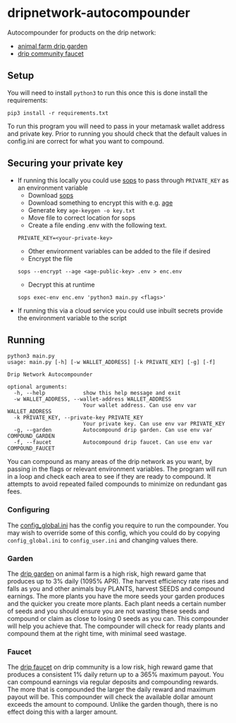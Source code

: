 # dripnetwork-autocompounder

Autocompounder for products on the drip network:
* [animal farm drip garden](https://theanimal.farm/garden)
* [drip community faucet](https://drip.community/faucet)

## Setup

You will need to install `python3` to run this once this is done install the requirements:

    pip3 install -r requirements.txt

To run this program you will need to pass in your metamask wallet address and private key. Prior to running you should check that the default values in config.ini are correct for what you want to compound.

## Securing your private key

* If running this locally you could use [sops](https://github.com/mozilla/sops) to pass through `PRIVATE_KEY` as an environment variable
  * Download [sops](https://github.com/mozilla/sops)
  * Download something to encrypt this with e.g. [age](https://github.com/FiloSottile/age)
  * Generate key `age-keygen -o key.txt`
  * Move file to correct location for sops
  * Create a file ending .env with the following text.
  ```
  PRIVATE_KEY=<your-private-key>
  ```
  * Other environment variables can be added to the file if desired
  * Encrypt the file
  ```
  sops --encrypt --age <age-public-key> .env > enc.env
  ```
  * Decrypt this at runtime
  ```
  sops exec-env enc.env 'python3 main.py <flags>'
  ```
* If running this via a cloud service you could use inbuilt secrets provide the environment variable to the script

## Running

    python3 main.py
    usage: main.py [-h] [-w WALLET_ADDRESS] [-k PRIVATE_KEY] [-g] [-f]

    Drip Network Autocompounder

    optional arguments:
      -h, --help            show this help message and exit
      -w WALLET_ADDRESS, --wallet-address WALLET_ADDRESS
                            Your wallet address. Can use env var WALLET_ADDRESS
      -k PRIVATE_KEY, --private-key PRIVATE_KEY
                            Your private key. Can use env var PRIVATE_KEY
      -g, --garden          Autocompound drip garden. Can use env var COMPOUND_GARDEN
      -f, --faucet          Autocompound drip faucet. Can use env var COMPOUND_FAUCET

You can compound as many areas of the drip network as you want, by passing in the flags or relevant environment variables. The program will run in a loop and check each area to see if they are ready to compound. It attempts to avoid repeated failed compounds to minimize on redundant gas fees.

### Configuring

The [config_global.ini](config_global.ini) has the config you require to run the compounder. You may wish to override some of this config, which you could do by copying `config_global.ini` to `config_user.ini` and changing values there.

### Garden

The [drip garden](https://theanimal.farm/garden) on animal farm is a high risk, high reward game that produces up to 3% daily (1095% APR). The harvest efficiency rate rises and falls as you and other animals buy PLANTS, harvest SEEDS and compound earnings. The more plants you have the more seeds your garden produces and the quicker you create more plants. Each plant needs a certain number of seeds and you should ensure you are not wasting these seeds and compound or claim as close to losing 0 seeds as you can. This compounder will help you achieve that. The compounder will check for ready plants and compound them at the right time, with minimal seed wastage.

### Faucet

The [drip faucet](https://drip.community/faucet) on drip community is a low risk, high reward game that produces a consistent 1% daily return up to a 365% maximum payout. You can compound earnings via regular deposits and compounding rewards. The more that is compounded the larger the daily reward and maximum payout will be. This compounder will check the available dollar amount exceeds the amount to compound. Unlike the garden though, there is no effect doing this with a larger amount.